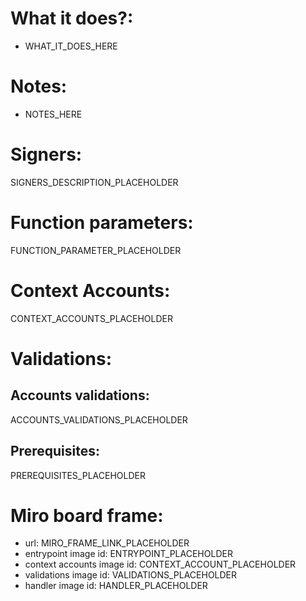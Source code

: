 # What it does?:

- WHAT_IT_DOES_HERE

# Notes:

- NOTES_HERE

# Signers:

SIGNERS_DESCRIPTION_PLACEHOLDER

# Function parameters:

FUNCTION_PARAMETER_PLACEHOLDER

# Context Accounts:

CONTEXT_ACCOUNTS_PLACEHOLDER

# Validations:

## Accounts validations:

ACCOUNTS_VALIDATIONS_PLACEHOLDER

## Prerequisites:

PREREQUISITES_PLACEHOLDER

# Miro board frame:

- url: MIRO_FRAME_LINK_PLACEHOLDER
- entrypoint image id: ENTRYPOINT_PLACEHOLDER
- context accounts image id: CONTEXT_ACCOUNT_PLACEHOLDER
- validations image id: VALIDATIONS_PLACEHOLDER
- handler image id: HANDLER_PLACEHOLDER
